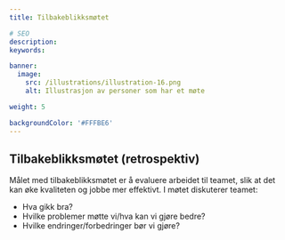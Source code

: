 ```yaml
---
title: Tilbakeblikksmøtet

# SEO
description:
keywords:

banner:
  image:
    src: /illustrations/illustration-16.png
    alt: Illustrasjon av personer som har et møte

weight: 5

backgroundColor: '#FFFBE6'
---
```


## Tilbakeblikksmøtet (retrospektiv)

Målet med tilbakeblikksmøtet er å evaluere arbeidet til teamet, slik at det kan øke kvaliteten og jobbe mer effektivt. I møtet diskuterer teamet:

- Hva gikk bra?
- Hvilke problemer møtte vi/hva kan vi gjøre bedre?
- Hvilke endringer/forbedringer bør vi gjøre?
